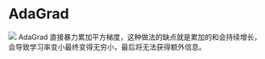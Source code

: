 # AdaGrad


![](https://cdn.jsdelivr.net/gh/vllbc/img4blog//image/Pasted%20image%2020220731171907.png)
AdaGrad 直接暴力累加平方梯度，这种做法的缺点就是累加的和会持续增长，会导致学习率变小最终变得无穷小，最后将无法获得额外信息。
